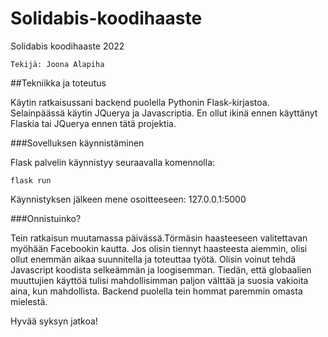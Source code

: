 # Solidabis-koodihaaste
Solidabis koodihaaste 2022


`Tekijä: Joona Alapiha`

##Tekniikka ja toteutus

Käytin ratkaisussani backend puolella Pythonin Flask-kirjastoa.
Selainpäässä käytin JQuerya ja Javascriptia. En ollut ikinä ennen käyttänyt Flaskia tai JQuerya ennen tätä projektia.




###Sovelluksen käynnistäminen

Flask palvelin käynnistyy seuraavalla komennolla:
```
flask run
```
Käynnistyksen jälkeen mene osoitteeseen: 127.0.0.1:5000

###Onnistuinko?

Tein ratkaisun muutamassa päivässä.Törmäsin haasteeseen valitettavan myöhään Facebookin kautta.
Jos olisin tiennyt haasteesta aiemmin, olisi ollut enemmän aikaa suunnitella ja toteuttaa työtä. Olisin voinut tehdä Javascript koodista selkeämmän ja loogisemman.
Tiedän, että globaalien muuttujien käyttöä tulisi mahdollisimman paljon välttää ja suosia vakioita aina, kun mahdollista.
Backend puolella tein hommat paremmin omasta mielestä.



Hyvää syksyn jatkoa!

